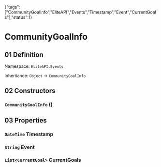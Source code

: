 {"tags":["CommunityGoalInfo","EliteAPI","Events","Timestamp","Event","CurrentGoals"],"status":1}

# CommunityGoalInfo

## 01 Definition

Namespace: `EliteAPI.Events`

Inheritance: `Object` → `CommunityGoalInfo`

## 02 Constructors

### `CommunityGoalInfo` ()

## 03 Properties

### `DateTime` Timestamp

### `String` Event

### `List<CurrentGoal>` CurrentGoals

